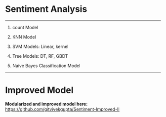 # Sentiment Analysis

----------------------------------------------------------------------------------------------------------------------

1. count Model

2. KNN Model

3. SVM Models: Linear, kernel

4. Tree Models: DT, RF, GBDT

5. Naive Bayes Classification Model

----------------------------------------------------------------------------------------------------------------------

# Improved Model

**Modularized and improved model here:** https://github.com/gitvivekgupta/Sentiment-Improved-II
